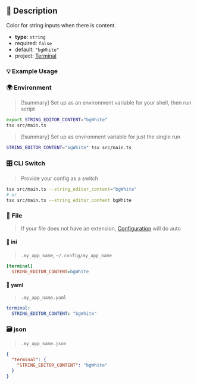 ## 📜 Description

Color for string inputs when there is content.

- **type**: `string`
- required: `false`
- default: `"bgWhite"`
- project: [Terminal](/terminal)

### 💡 Example Usage

### 🌍 Environment

> [!summary] Set up as an environment variable for your shell, then run script
```bash
export STRING_EDITOR_CONTENT="bgWhite"
tsx src/main.ts
```
> [!summary] Set up as environment variable for just the single run

```bash
STRING_EDITOR_CONTENT="bgWhite" tsx src/main.ts
```
### 🎛️ CLI Switch

> Provide your config as a switch
```bash
tsx src/main.ts --string_editor_content="bgWhite"
# or
tsx src/main.ts --string_editor_content bgWhite
```
### 📁 File
>  If your file does not have an extension, [Configuration](/core/configuration) will do auto
#### 📘 ini

> `.my_app_name`, `~/.config/my_app_name`

```ini
[terminal]
  STRING_EDITOR_CONTENT=bgWhite
```
#### 📄 yaml

> `.my_app_name.yaml`

```yaml
terminal:
  STRING_EDITOR_CONTENT: "bgWhite"
```
### 🗃️ json

> `.my_app_name.json`

```json
{
  "terminal": {
    "STRING_EDITOR_CONTENT": "bgWhite"
  }
}
```
